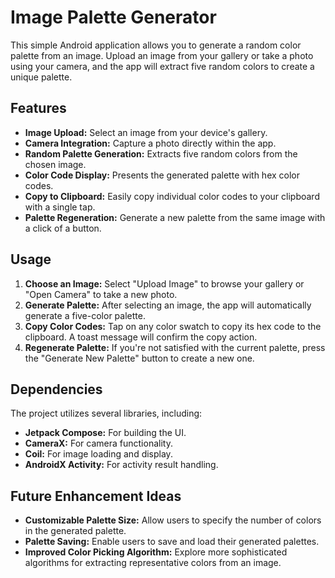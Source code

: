 # Image Palette Generator

This simple Android application allows you to generate a random color palette from an image.  Upload an image from your gallery or take a photo using your camera, and the app will extract five random colors to create a unique palette.

## Features

* **Image Upload:** Select an image from your device's gallery.
* **Camera Integration:** Capture a photo directly within the app.
* **Random Palette Generation:** Extracts five random colors from the chosen image.
* **Color Code Display:** Presents the generated palette with hex color codes.
* **Copy to Clipboard:** Easily copy individual color codes to your clipboard with a single tap.
* **Palette Regeneration:** Generate a new palette from the same image with a click of a button.

## Usage

1. **Choose an Image:** Select "Upload Image" to browse your gallery or "Open Camera" to take a new photo.
2. **Generate Palette:** After selecting an image, the app will automatically generate a five-color palette.
3. **Copy Color Codes:** Tap on any color swatch to copy its hex code to the clipboard.  A toast message will confirm the copy action.
4. **Regenerate Palette:** If you're not satisfied with the current palette, press the "Generate New Palette" button to create a new one.

## Dependencies

The project utilizes several libraries, including:

* **Jetpack Compose:** For building the UI.
* **CameraX:** For camera functionality.
* **Coil:** For image loading and display.
* **AndroidX Activity:** For activity result handling.

## Future Enhancement Ideas

* **Customizable Palette Size:** Allow users to specify the number of colors in the generated palette.
* **Palette Saving:** Enable users to save and load their generated palettes.
* **Improved Color Picking Algorithm:** Explore more sophisticated algorithms for extracting representative colors from an image.
